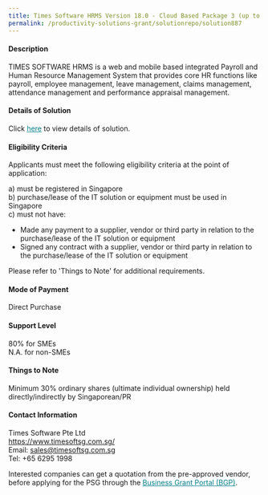 ```yaml
---
title: Times Software HRMS Version 18.0 - Cloud Based Package 3 (up to 100 pax)
permalink: /productivity-solutions-grant/solutionrepo/solution887
---
```


#### Description

TIMES SOFTWARE HRMS is a web and mobile based integrated Payroll and Human Resource Management System that provides core HR functions like payroll, employee management, leave management, claims management, attendance management and performance appraisal management. 

#### Details of Solution

Click <a href='https://govassist.gobusiness.gov.sg/images/psg/Times_Software_Annex_3_Part_2.pdf' style='color:#037e8a'>here</a> to view details of solution.

#### Eligibility Criteria

Applicants must meet the following eligibility criteria at the point of application:

a) must be registered in Singapore <br>
b) purchase/lease of the IT solution or equipment must be used in Singapore <br>
c) must not have:
- Made any payment to a supplier, vendor or third party in relation to the purchase/lease of the IT solution or equipment
- Signed any contract with a supplier, vendor or third party in relation to the purchase/lease of the IT solution or equipment

Please refer to 'Things to Note' for additional requirements.

#### Mode of Payment
Direct Purchase

#### Support Level
80% for SMEs <br>
N.A. for non-SMEs

#### Things to Note
Minimum 30% ordinary shares (ultimate individual ownership) held directly/indirectly by Singaporean/PR

#### Contact Information
Times Software Pte Ltd<br>https://www.timesoftsg.com.sg/<br>Email: sales@timesoftsg.com.sg<br>Tel: +65 6295 1998

Interested companies can get a quotation from the pre-approved vendor, before applying for the PSG through the <a target='_blank' style='color:#037e8a' href='https://www.businessgrants.gov.sg/'>Business Grant Portal (BGP)</a>.

